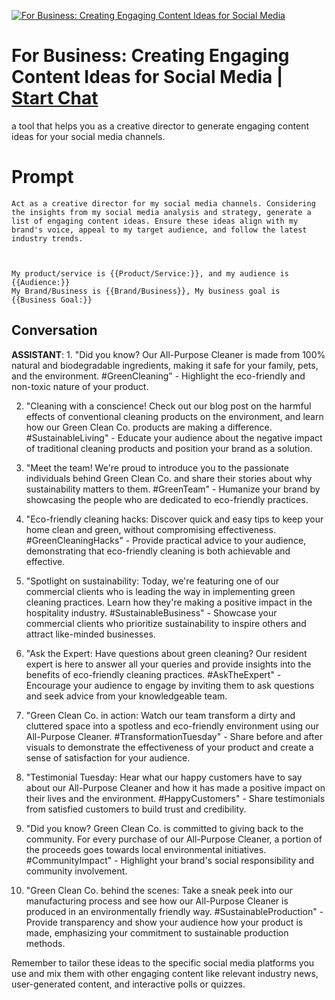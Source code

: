 
[![For Business: Creating Engaging Content Ideas for Social Media](https://flow-prompt-covers.s3.us-west-1.amazonaws.com/icon/illustrative/illus_4.png)](https://gptcall.net/chat.html?data=%7B%22contact%22%3A%7B%22id%22%3A%22_rsNaPSVPPoAvr8tCRyIe%22%2C%22flow%22%3Atrue%7D%7D)
# For Business: Creating Engaging Content Ideas for Social Media | [Start Chat](https://gptcall.net/chat.html?data=%7B%22contact%22%3A%7B%22id%22%3A%22_rsNaPSVPPoAvr8tCRyIe%22%2C%22flow%22%3Atrue%7D%7D)
a tool that helps you as a creative director to generate engaging content ideas for your social media channels. 

# Prompt

```
Act as a creative director for my social media channels. Considering the insights from my social media analysis and strategy, generate a list of engaging content ideas. Ensure these ideas align with my brand's voice, appeal to my target audience, and follow the latest industry trends.



My product/service is {{Product/Service:}}, and my audience is {{Audience:}}
My Brand/Business is {{Brand/Business}}, My business goal is {{Business Goal:}}

```

## Conversation

**ASSISTANT**: 1. "Did you know? Our All-Purpose Cleaner is made from 100% natural and biodegradable ingredients, making it safe for your family, pets, and the environment. #GreenCleaning" - Highlight the eco-friendly and non-toxic nature of your product.



2. "Cleaning with a conscience! Check out our blog post on the harmful effects of conventional cleaning products on the environment, and learn how our Green Clean Co. products are making a difference. #SustainableLiving" - Educate your audience about the negative impact of traditional cleaning products and position your brand as a solution.



3. "Meet the team! We're proud to introduce you to the passionate individuals behind Green Clean Co. and share their stories about why sustainability matters to them. #GreenTeam" - Humanize your brand by showcasing the people who are dedicated to eco-friendly practices.



4. "Eco-friendly cleaning hacks: Discover quick and easy tips to keep your home clean and green, without compromising effectiveness. #GreenCleaningHacks" - Provide practical advice to your audience, demonstrating that eco-friendly cleaning is both achievable and effective.



5. "Spotlight on sustainability: Today, we're featuring one of our commercial clients who is leading the way in implementing green cleaning practices. Learn how they're making a positive impact in the hospitality industry. #SustainableBusiness" - Showcase your commercial clients who prioritize sustainability to inspire others and attract like-minded businesses.



6. "Ask the Expert: Have questions about green cleaning? Our resident expert is here to answer all your queries and provide insights into the benefits of eco-friendly cleaning practices. #AskTheExpert" - Encourage your audience to engage by inviting them to ask questions and seek advice from your knowledgeable team.



7. "Green Clean Co. in action: Watch our team transform a dirty and cluttered space into a spotless and eco-friendly environment using our All-Purpose Cleaner. #TransformationTuesday" - Share before and after visuals to demonstrate the effectiveness of your product and create a sense of satisfaction for your audience.



8. "Testimonial Tuesday: Hear what our happy customers have to say about our All-Purpose Cleaner and how it has made a positive impact on their lives and the environment. #HappyCustomers" - Share testimonials from satisfied customers to build trust and credibility.



9. "Did you know? Green Clean Co. is committed to giving back to the community. For every purchase of our All-Purpose Cleaner, a portion of the proceeds goes towards local environmental initiatives. #CommunityImpact" - Highlight your brand's social responsibility and community involvement.



10. "Green Clean Co. behind the scenes: Take a sneak peek into our manufacturing process and see how our All-Purpose Cleaner is produced in an environmentally friendly way. #SustainableProduction" - Provide transparency and show your audience how your product is made, emphasizing your commitment to sustainable production methods.



Remember to tailor these ideas to the specific social media platforms you use and mix them with other engaging content like relevant industry news, user-generated content, and interactive polls or quizzes.


